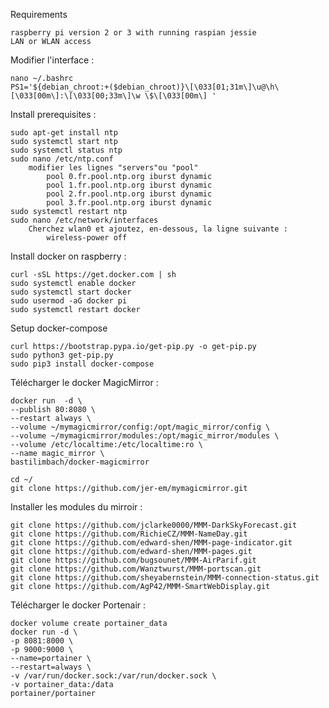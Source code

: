 Requirements
    
    raspberry pi version 2 or 3 with running raspian jessie
    LAN or WLAN access

Modifier l'interface : 
    
    nano ~/.bashrc
    PS1='${debian_chroot:+($debian_chroot)}\[\033[01;31m\]\u@\h\[\033[00m\]:\[\033[00;33m\]\w \$\[\033[00m\] '

Install prerequisites : 

    sudo apt-get install ntp
    sudo systemctl start ntp
    sudo systemctl status ntp
    sudo nano /etc/ntp.conf
        modifier les lignes "servers"ou "pool"
            pool 0.fr.pool.ntp.org iburst dynamic
            pool 1.fr.pool.ntp.org iburst dynamic
            pool 2.fr.pool.ntp.org iburst dynamic
            pool 3.fr.pool.ntp.org iburst dynamic
    sudo systemctl restart ntp
    sudo nano /etc/network/interfaces
        Cherchez wlan0 et ajoutez, en-dessous, la ligne suivante :
            wireless-power off

Install docker on raspberry : 
    
    curl -sSL https://get.docker.com | sh
    sudo systemctl enable docker
    sudo systemctl start docker
    sudo usermod -aG docker pi
    sudo systemctl restart docker
    
Setup docker-compose
    
    curl https://bootstrap.pypa.io/get-pip.py -o get-pip.py 
    sudo python3 get-pip.py
    sudo pip3 install docker-compose

Télécharger le docker MagicMirror : 
 
    docker run  -d \
    --publish 80:8080 \
    --restart always \
    --volume ~/mymagicmirror/config:/opt/magic_mirror/config \
    --volume ~/mymagicmirror/modules:/opt/magic_mirror/modules \
    --volume /etc/localtime:/etc/localtime:ro \
    --name magic_mirror \
    bastilimbach/docker-magicmirror

    cd ~/
    git clone https://github.com/jer-em/mymagicmirror.git

Installer les modules du mirroir :

    git clone https://github.com/jclarke0000/MMM-DarkSkyForecast.git
    git clone https://github.com/RichieCZ/MMM-NameDay.git
    git clone https://github.com/edward-shen/MMM-page-indicator.git
    git clone https://github.com/edward-shen/MMM-pages.git
    git clone https://github.com/bugsounet/MMM-AirParif.git
    git clone https://github.com/Wanztwurst/MMM-portscan.git
    git clone https://github.com/sheyabernstein/MMM-connection-status.git
    git clone https://github.com/AgP42/MMM-SmartWebDisplay.git

Télécharger le docker Portenair : 
   
    docker volume create portainer_data
    docker run -d \
    -p 8081:8000 \
    -p 9000:9000 \
    --name=portainer \
    --restart=always \
    -v /var/run/docker.sock:/var/run/docker.sock \
    -v portainer_data:/data 
    portainer/portainer
